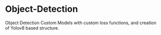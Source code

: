 # Object-Detection
Object Detection Custom Models with custom loss functions, and creation of Yolov8 based structure.
